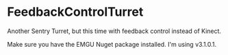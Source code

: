 # FeedbackControlTurret
Another Sentry Turret, but this time with feedback control instead of Kinect. 

Make sure you have the EMGU Nuget package installed. I'm using v3.1.0.1.
